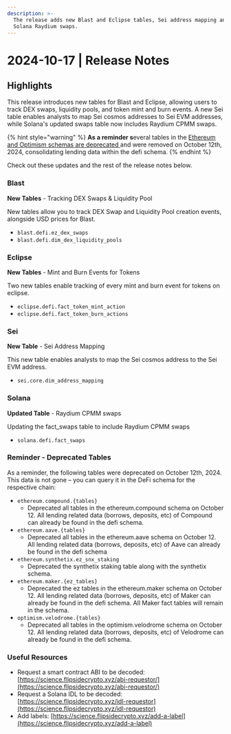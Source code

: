 ```yaml
---
description: >-
  The release adds new Blast and Eclipse tables, Sei address mapping and updated
  Solana Raydium swaps.
---
```


# 2024-10-17 | Release Notes

## Highlights

This release introduces new tables for Blast and Eclipse, allowing users to track DEX swaps, liquidity pools, and token mint and burn events. A new Sei table enables analysts to map Sei cosmos addresses to Sei EVM addresses, while Solana's updated swaps table now includes Raydium CPMM swaps.

{% hint style="warning" %}
**As a reminder s**everal tables in the [Ethereum and Optimism schemas are deprecated](https://docs.flipsidecrypto.xyz/support/release-notes/2024-09-19-release-notes#deprecated-tables)[ ](2024-10-17-release-notes.md#deprecated-tables)and were removed on October 12th, 2024, consolidating lending data within the defi schema.
{% endhint %}

Check out these updates and the rest of the release notes below.

### Blast

**New Tables** - Tracking DEX Swaps & Liquidity Pool

New tables allow you to track DEX Swap and Liquidity Pool creation events, alongside USD prices for Blast.

* `blast.defi.ez_dex_swaps`
* `blast.defi.dim_dex_liquidity_pools`

### Eclipse

**New Tables** - Mint and Burn Events for Tokens

Two new tables enable tracking of every mint and burn event for tokens on eclipse.

* `eclipse.defi.fact_token_mint_action`
* `eclipse.defi.fact_token_burn_actions`

### Sei

**New Table** - Sei Address Mapping&#x20;

This new table enables analysts to map the Sei cosmos address to the Sei EVM address.

* `sei.core.dim_address_mapping`

### Solana

**Updated Table** - Raydium CPMM swaps

Updating the fact\_swaps table to include Raydium CPMM swaps

* `solana.defi.fact_swaps`

### Reminder - Deprecated Tables

As a reminder, the following tables were deprecated on October 12th, 2024. This data is not gone – you can query it in the DeFi schema for the respective chain:

* `ethereum.compound.{tables}`
  * Deprecated all tables in the ethereum.compound schema on October 12. All lending related data (borrows, deposits, etc) of Compound can already be found in the defi schema.
* `ethereum.aave.{tables}`
  * Deprecated all tables in the ethereum.aave schema on October 12. All lending related data (borrows, deposits, etc) of Aave can already be found in the defi schema
* `ethereum.synthetix.ez_snx_staking`
  * Deprecated the synthetix staking table along with the synthetix schema.
* `ethereum.maker.{ez_tables}`
  * Deprecated the ez tables in the ethereum.maker schema on October 12. All lending related data (borrows, deposits, etc) of Maker can already be found in the defi schema. All Maker fact tables will remain in the schema.
* `optimism.velodrome.{tables}`
  * Deprecated all tables in the optimism.velodrome schema on October 12. All lending related data (borrows, deposits, etc) of Velodrome can already be found in the defi schema.

### Useful Resources

* Request a smart contract ABI to be decoded: [https://science.flipsidecrypto.xyz/abi-requestor/](https://science.flipsidecrypto.xyz/abi-requestor/)
* Request a Solana IDL to be decoded: [https://science.flipsidecrypto.xyz/idl-requestor](https://science.flipsidecrypto.xyz/idl-requestor)
* Add labels: [https://science.flipsidecrypto.xyz/add-a-label](https://science.flipsidecrypto.xyz/add-a-label)
